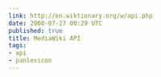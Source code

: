 ```yaml
---
link: http://en.wiktionary.org/w/api.php
date: 2008-07-27 00:29 UTC
published: true
title: MediaWiki API
tags:
- api
- panlexicon
---
```



